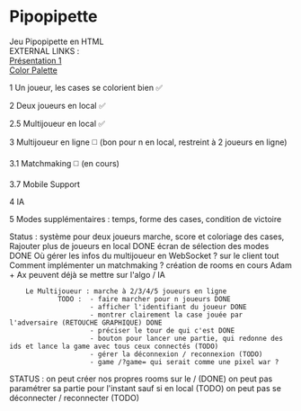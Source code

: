 # Pipopipette

Jeu Pipopipette en HTML  
EXTERNAL LINKS :  
[Présentation 1](https://onedrive.live.com/edit.aspx?action=editnew&resid=1189E2882A3D290D!587&ithint=file%2cpptx&action=editnew&wdNewAndOpenCt=1666799397519&wdPreviousSession=5699109f-2c6b-49ea-ba15-67e150ef528d&wdOrigin=OFFICECOM-WEB.MAIN.NEW)  
[Color Palette](https://coolors.co/253ee7-f55139-1a1423-faebd7-3ab795)

1 Un joueur, les cases se colorient bien ✅

2 Deux joueurs en local ✅

2.5 Multijoueur en local ✅

3 Multijoueur en ligne ◻️ (bon pour n en local, restreint à 2 joueurs en ligne)

3.1 Matchmaking ◻️ (en cours)

3.7 Mobile Support

4 IA

5 Modes supplémentaires : temps, forme des cases, condition de victoire

Status : système pour deux joueurs marche, score et coloriage des cases,
Rajouter plus de joueurs en local DONE
écran de sélection des modes DONE
Où gérer les infos du multijoueur en WebSocket ? sur le client tout
Comment implémenter un matchmaking ? création de rooms en cours
Adam + Ax peuvent déjà se mettre sur l'algo / IA

        Le Multijoueur : marche à 2/3/4/5 joueurs en ligne
                TODO :  - faire marcher pour n joueurs DONE
                        - afficher l'identifiant du joueur DONE
                        - montrer clairement la case jouée par l'adversaire (RETOUCHE GRAPHIQUE) DONE
                        - préciser le tour de qui c'est DONE
                        - bouton pour lancer une partie, qui redonne des ids et lance la game avec tous ceux connectés (TODO)
                        - gérer la déconnexion / reconnexion (TODO)
                        - game /?game= qui serait comme une pixel war ?

STATUS : on peut créer nos propres rooms sur le / (DONE)
on peut pas paramétrer sa partie pour l'instant sauf si en local (TODO)
on peut pas se déconnecter / reconnecter (TODO)
